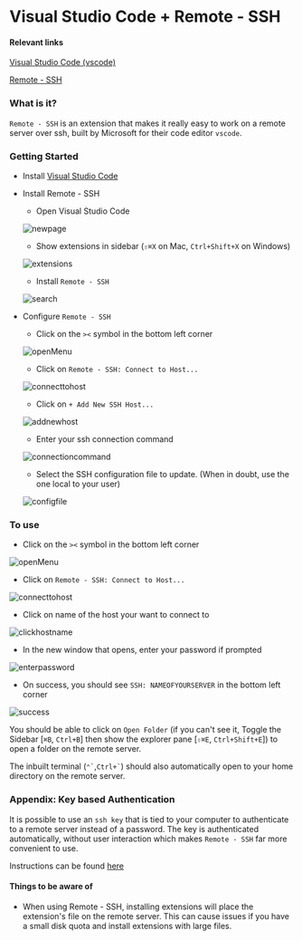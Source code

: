 # Visual Studio Code + Remote - SSH

#### Relevant links

[Visual Studio Code (vscode)](https://code.visualstudio.com/download)

[Remote - SSH](https://marketplace.visualstudio.com/items?itemName=ms-vscode-remote.remote-ssh)

### What is it?

`Remote - SSH` is an extension that makes it really easy to work on a remote server over ssh, built by Microsoft for their code editor `vscode`.

### Getting Started

 * Install [Visual Studio Code](https://code.visualstudio.com/download)
 * Install Remote - SSH
   * Open Visual Studio Code
    
    ![newpage](assets/vscode-newwindow.png)

   * Show extensions in sidebar (`⇧⌘X` on Mac, `Ctrl+Shift+X` on Windows)
    
    ![extensions](assets/vscode-extensionbar.png)

   * Install `Remote - SSH`
    
    ![search](assets/vscode-installremotessh.png)

 * Configure `Remote - SSH`
   * Click on the `><` symbol in the bottom left corner
    
    ![openMenu](assets/vscode-openremotemenu.png)

   * Click on `Remote - SSH: Connect to Host...`
    
    ![connecttohost](assets/vscode-connecttohost.png)

   * Click on `+ Add New SSH Host...`
    
    ![addnewhost](assets/vscode-addnewhost.png)

   * Enter your ssh connection command
    
    ![connectioncommand](assets/vscode-connectioncommand.png)

   * Select the SSH configuration file to update. (When in doubt, use the one local to your user)
    
    ![configfile](assets/vscode-selectconfigfile.png)


### To use

 * Click on the `><` symbol in the bottom left corner
  
  ![openMenu](assets/vscode-openremotemenu.png)

 * Click on `Remote - SSH: Connect to Host...`
  
  ![connecttohost](assets/vscode-connecttohost.png)

 * Click on name of the host your want to connect to
  
  ![clickhostname](assets/vscode-selectconfiguredhost.png)

 * In the new window that opens, enter your password if prompted
  
  ![enterpassword](assets/vscode-enterpassword.png)

 * On success, you should see `SSH: NAMEOFYOURSERVER` in the bottom left corner
  
  ![success](assets/vscode-successfulconnection.png)


  You should be able to click on `Open Folder` (if you can't see it, Toggle the Sidebar [`⌘B`, `Ctrl+B`] then show the explorer pane [`⇧⌘E`, `Ctrl+Shift+E`]) to open a folder on the remote server.

  The inbuilt terminal (`` ⌃` ``,`` Ctrl+` ``) should also automatically open to your home directory on the remote server.


### Appendix: Key based Authentication

It is possible to use an `ssh key` that is tied to your computer to authenticate to a remote server instead of a password. The key is authenticated automatically, without user interaction which makes `Remote - SSH` far more convenient to use.

Instructions can be found [here](https://code.visualstudio.com/docs/remote/troubleshooting#_quick-start-ssh-key)


#### Things to be aware of

* When using Remote - SSH, installing extensions will place the extension's file on the remote server. This can cause issues if you have a small disk quota and install extensions with large files.